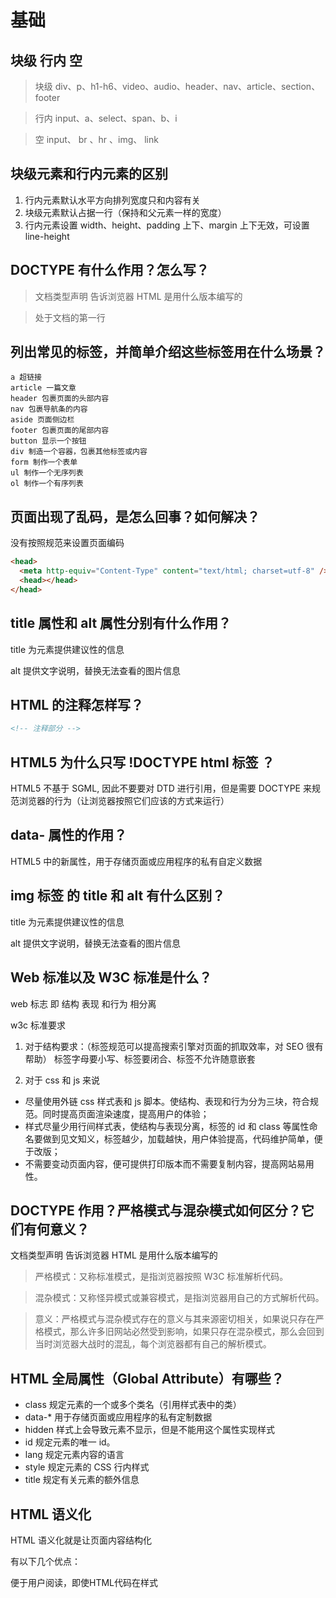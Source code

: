 # 基础

## 块级 行内 空

> 块级 div、p、h1-h6、video、audio、header、nav、article、section、footer

> 行内 input、a、select、span、b、i

> 空 input、 br 、hr 、img、 link

## 块级元素和行内元素的区别

1. 行内元素默认水平方向排列宽度只和内容有关
2. 块级元素默认占据一行（保持和父元素一样的宽度）
3. 行内元素设置 width、height、padding 上下、margin 上下无效，可设置 line-height

## DOCTYPE 有什么作用？怎么写？

> 文档类型声明 告诉浏览器 HTML 是用什么版本编写的

> 处于文档的第一行

## 列出常见的标签，并简单介绍这些标签用在什么场景？

```
a 超链接
article 一篇文章
header 包裹页面的头部内容
nav 包裹导航条的内容
aside 页面侧边栏
footer 包裹页面的尾部内容
button 显示一个按钮
div 制造一个容器，包裹其他标签或内容
form 制作一个表单
ul 制作一个无序列表
ol 制作一个有序列表
```

## 页面出现了乱码，是怎么回事？如何解决？

没有按照规范来设置页面编码

```html
<head>
  <meta http-equiv="Content-Type" content="text/html; charset=utf-8" />
  <head></head>
</head>
```

## title 属性和 alt 属性分别有什么作用？

title 为元素提供建议性的信息

alt 提供文字说明，替换无法查看的图片信息

## HTML 的注释怎样写？

```html
<!-- 注释部分 -->
```

## HTML5 为什么只写 !DOCTYPE html 标签 ？

HTML5 不基于 SGML, 因此不要要对 DTD 进行引用，但是需要 DOCTYPE 来规范浏览器的行为（让浏览器按照它们应该的方式来运行）

## data- 属性的作用？

HTML5 中的新属性，用于存储页面或应用程序的私有自定义数据

## img 标签 的 title 和 alt 有什么区别？

title 为元素提供建议性的信息

alt 提供文字说明，替换无法查看的图片信息

## Web 标准以及 W3C 标准是什么？

web 标志 即 结构 表现 和行为 相分离

w3c 标准要求

1. 对于结构要求：（标签规范可以提高搜索引擎对页面的抓取效率，对 SEO 很有帮助）
   标签字母要小写、标签要闭合、标签不允许随意嵌套

2. 对于 css 和 js 来说

- 尽量使用外链 css 样式表和 js 脚本。使结构、表现和行为分为三块，符合规范。同时提高页面渲染速度，提高用户的体验；
- 样式尽量少用行间样式表，使结构与表现分离，标签的 id 和 class 等属性命名要做到见文知义，标签越少，加载越快，用户体验提高，代码维护简单，便于改版；
- 不需要变动页面内容，便可提供打印版本而不需要复制内容，提高网站易用性。

## DOCTYPE 作用？严格模式与混杂模式如何区分？它们有何意义？

文档类型声明 告诉浏览器 HTML 是用什么版本编写的

> 严格模式：又称标准模式，是指浏览器按照 W3C 标准解析代码。

> 混杂模式：又称怪异模式或兼容模式，是指浏览器用自己的方式解析代码。

> 意义：严格模式与混杂模式存在的意义与其来源密切相关，如果说只存在严格模式，那么许多旧网站必然受到影响，如果只存在混杂模式，那么会回到当时浏览器大战时的混乱，每个浏览器都有自己的解析模式。

## HTML 全局属性（Global Attribute）有哪些？

- class 规定元素的一个或多个类名（引用样式表中的类）
- data-\* 用于存储页面或应用程序的私有定制数据
- hidden 样式上会导致元素不显示，但是不能用这个属性实现样式
- id 规定元素的唯一 id。
- lang 规定元素内容的语言
- style 规定元素的 CSS 行内样式
- title 规定有关元素的额外信息

## HTML 语义化

HTML 语义化就是让页面内容结构化

有以下几个优点：

便于用户阅读，即使HTML代码在样式 
